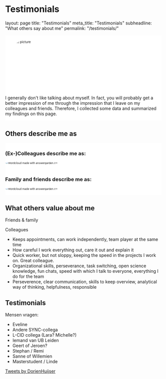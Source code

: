 # Testimonials

layout: page
title: "Testimonials"
meta_title: "Testimonials"
subheadline: "What others say about me"
permalink: "/testimonials/"

<html><head>

<html>
    <head>
        <meta name="viewport" content="width-device-width, initial-scale=1"></meta>
        <style>
            img{border-radius: 50%;}
        </style>
    </head>
</html>

<html>
<body>







<div class="row">
  <div class="column" style="background-color:#FFFFFF;">
    <p style="text-align:left;"><img src="img/nov2020_squarebw2.jpg" alt="Profile picture" style="width:200px; zoom:75%"></p>
  </div>
  <div class="column" style="background-color:#FFFFFF;">
      <p>I generally don't like talking about myself. In fact, you will probably get a better impression of me through the impression that I leave on my colleagues and friends. Therefore, I collected some data and summarized my findings on this page.
    </div> </div>



## Others describe me as

<div class="row">
  <div class="column" style="background-color:#FFFFFF;">
    <p><h3>(Ex-)Colleagues describe me as:</h3></p>
      <p><img src="img/wordcloudcolleagues.JPG" style="zoom:60%;" alt="Wordcloud made with answergarden.ch;" title="Words that colleagues associate with me" /></p>
  </div>
  <div class="column" style="background-color:#FFFFFF;">
      <p><h3>Family and friends describe me as:</h3></p>
      <p><img src="img/wordcloudcolleagues.JPG" style="zoom:60%;" alt="Wordcloud made with answergarden.ch;" title="Words that family and friends associate with me" /></p>
    </div> </div>



## What others value about me

Friends & family

Colleagues

- Keeps appointments, can work independently, team player at the same time
- How careful I work everything out, care it out and explain it
- Quick worker, but not sloppy, keeping the speed in the projects I work on. Great colleague.
- Organizational skills, perseverance, task switching, open science knowledge, fun chats, speed with which I talk to everyone, everything I do for the team
- Perseverence, clear communication, skills to keep overview, analytical way of thinking, helpfulness, responsible



## Testimonials

Mensen vragen:

- Eveline
- Andere SYNC-collega
- L-CID collega (Lara? Michelle?)
- Iemand van UB Leiden
- Geert of Jeroen?
- Stephan / Remi
- Sanne of Willemien
- Masterstudent / Linde





<a class="twitter-timeline" data-lang="en" data-width="250" data-height="350" data-theme="light" href="https://twitter.com/DorienHuijser?ref_src=twsrc%5Etfw">Tweets by DorienHuijser</a> <script async src="https://platform.twitter.com/widgets.js" charset="utf-8"></script>

</body>    
</html>